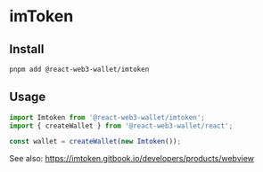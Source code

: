 # imToken

## Install

```bash
pnpm add @react-web3-wallet/imtoken
```

## Usage

```ts
import Imtoken from '@react-web3-wallet/imtoken';
import { createWallet } from '@react-web3-wallet/react';

const wallet = createWallet(new Imtoken());
```

See also: https://imtoken.gitbook.io/developers/products/webview
